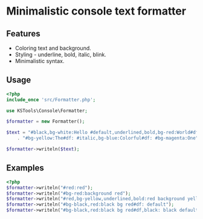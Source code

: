 Minimalistic console text formatter
===================================

## Features
- Coloring text and background.
- Styling - underline, bold, italic, blink.
- Minimalistic syntax.

## Usage
```php
<?php
include_once 'src/Formatter.php';

use KSTools\Console\Formatter;

$formatter = new Formatter();

$text = "#black,bg-white:Hello #default,underlined,bold,bg-red:World#df:, "
    . "#bg-yellow:The#df: #italic,bg-blue:Colorful#df: #bg-magenta:One";

$formatter->writeln($text);
```

## Examples
```php
<?php
$formatter->writeln("#red:red");
$formatter->writeln("#bg-red:background red");
$formatter->writeln("#red,bg-yellow,underlined,bold:red background yellow underlined bold");
$formatter->writeln("#bg-black,red:black bg red#df: default");
$formatter->writeln("#bg-black,red:black bg red#df,black: black default background");
```